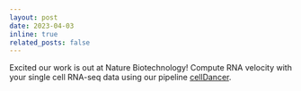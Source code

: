 ```yaml
---
layout: post
date: 2023-04-03
inline: true
related_posts: false
---
```


Excited our work is out at Nature Biotechnology! Compute RNA velocity with your single cell RNA-seq data using our pipeline [cellDancer](https://guangyuwanglab2021.github.io/cellDancer_website/).